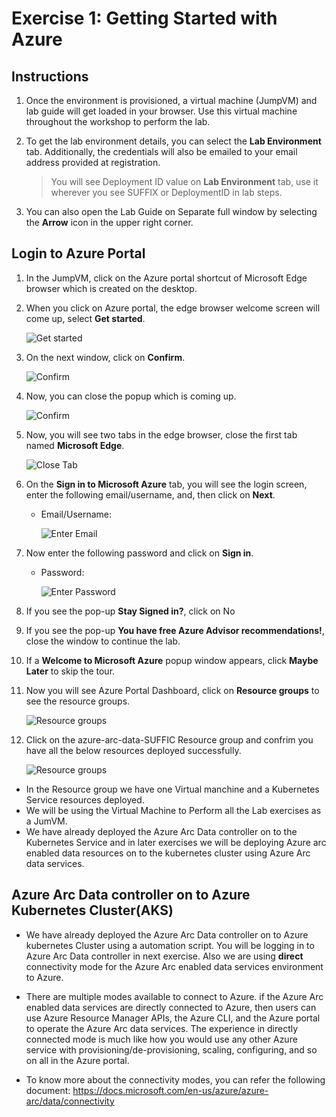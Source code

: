 # Exercise 1: Getting Started with Azure

## Instructions

1. Once the environment is provisioned, a virtual machine (JumpVM) and lab guide will get loaded in your browser. Use this virtual machine throughout the workshop to perform the lab.

2. To get the lab environment details, you can select the **Lab Environment** tab. Additionally, the credentials will also be emailed to your email address provided at registration.
 
    > You will see Deployment ID value on **Lab Environment** tab, use it wherever you see SUFFIX or DeploymentID in lab steps.
 
3. You can also open the Lab Guide on Separate full window by selecting the **Arrow** icon in the upper right corner.
 
## Login to Azure Portal

1. In the JumpVM, click on the Azure portal shortcut of Microsoft Edge browser which is created on the desktop.
   
2. When you click on Azure portal, the edge browser welcome screen will come up, select **Get started**.

   ![](images/edge-get-started-window.png "Get started")
   
3. On the next window, click on **Confirm**.

   ![](./images/edge-confirm.png "Confirm")
   
4. Now, you can close the popup which is coming up.

   ![](images/edge-continue.png "Confirm")
   
5. Now, you will see two tabs in the edge browser, close the first tab named **Microsoft Edge**.

   ![](images/close-tab.png "Close Tab")
   
6. On the **Sign in to Microsoft Azure** tab, you will see the login screen, enter the following email/username, and, then click on **Next**. 
   * Email/Username: <inject key="AzureAdUserEmail"></inject>
   
     ![](images/azure-login-enter-email.png "Enter Email")
     
7. Now enter the following password and click on **Sign in**.
   * Password: <inject key="AzureAdUserPassword"></inject>
   
     ![](images/azure-login-enter-password1.png "Enter Password")
     
8. If you see the pop-up **Stay Signed in?**, click on No

9. If you see the pop-up **You have free Azure Advisor recommendations!**, close the window to continue the lab.

10. If a **Welcome to Microsoft Azure** popup window appears, click **Maybe Later** to skip the tour.
   
12. Now you will see Azure Portal Dashboard, click on **Resource groups** to see the resource groups.

    ![](images/rg-lob.png "Resource groups")
   
13. Click on the azure-arc-data-SUFFIC Resource group and confrim you have all the below resources deployed successfully.

    ![](images/rg.png "Resource groups")
   
   * In the Resource group we have one Virtual manchine and a Kubernetes Service resources deployed. 
   * We will be using the Virtual Machine to Perform all the Lab exercises as a JumVM.
   * We have already deployed the Azure Arc Data controller on to the Kubernetes Service and in later exercises we will be deploying Azure arc enabled data resources on to the kubernetes cluster using Azure Arc data services.
   
   
## Azure Arc Data controller on to Azure Kubernetes Cluster(AKS) 

  * We have already deployed the Azure Arc Data controller on to Azure kubernetes Cluster using a automation script. You will be logging in to Azure Arc Data controller in next exercise. Also we are using **direct** connectivity mode for the Azure Arc enabled data services environment to Azure.
  
  * There are multiple modes available to connect to Azure. if the Azure Arc enabled data services are directly connected to Azure, then users can use Azure Resource Manager APIs, the Azure CLI, and the Azure portal to operate the Azure Arc data services. The experience in directly connected mode is much like how you would use any other Azure service with provisioning/de-provisioning, scaling, configuring, and so on all in the Azure portal.
   
   -    To know more about the connectivity modes, you can refer the following document: https://docs.microsoft.com/en-us/azure/azure-arc/data/connectivity
